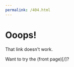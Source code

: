 ```yaml
---
permalink: /404.html
---
```


<h1>Ooops!</h1>
That link doesn't work.

Want to try the (front page)[/]?
